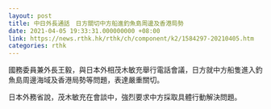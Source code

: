 ```yaml
---
layout: post
title: 中日外長通話　日方關切中方船進釣魚島周邊及香港局勢
date: 2021-04-05 19:33:31.000000000 +08:00
link: https://news.rthk.hk/rthk/ch/component/k2/1584297-20210405.htm
categories: rthk
---
```


國務委員兼外長王毅，與日本外相茂木敏充舉行電話會議，日方就中方船隻進入釣魚島周邊海域及香港局勢等問題，表達嚴重關切。

日本外務省說，茂木敏充在會談中，強烈要求中方採取具體行動解決問題。
